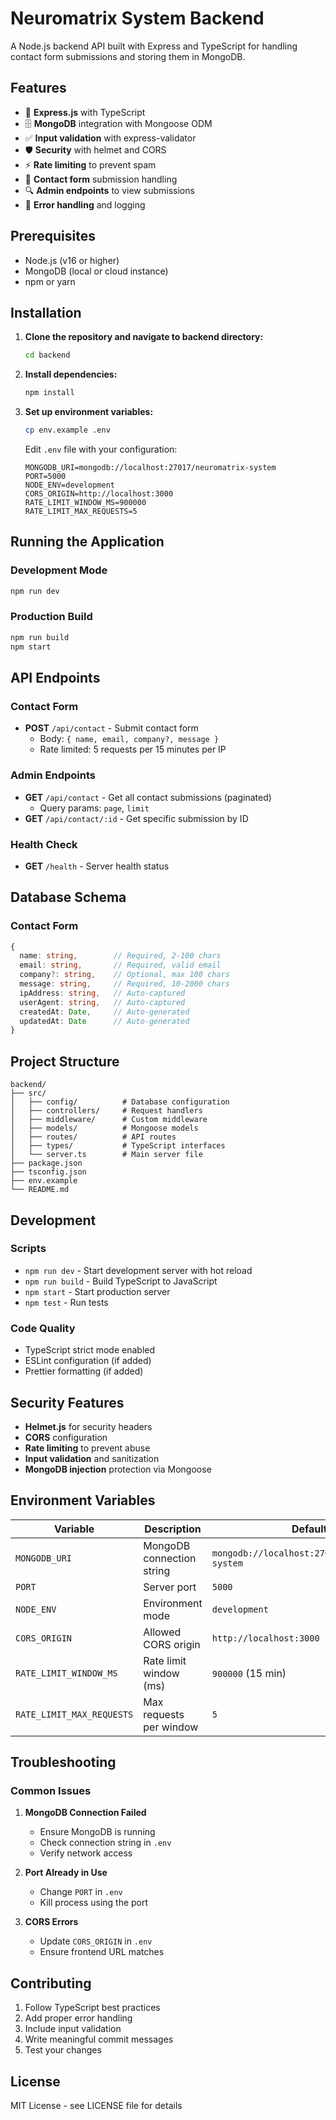# Neuromatrix System Backend

A Node.js backend API built with Express and TypeScript for handling contact form submissions and storing them in MongoDB.

## Features

- 🚀 **Express.js** with TypeScript
- 🗄️ **MongoDB** integration with Mongoose ODM
- ✅ **Input validation** with express-validator
- 🛡️ **Security** with helmet and CORS
- ⚡ **Rate limiting** to prevent spam
- 📝 **Contact form** submission handling
- 🔍 **Admin endpoints** to view submissions
- 🐛 **Error handling** and logging

## Prerequisites

- Node.js (v16 or higher)
- MongoDB (local or cloud instance)
- npm or yarn

## Installation

1. **Clone the repository and navigate to backend directory:**
   ```bash
   cd backend
   ```

2. **Install dependencies:**
   ```bash
   npm install
   ```

3. **Set up environment variables:**
   ```bash
   cp env.example .env
   ```
   
   Edit `.env` file with your configuration:
   ```env
   MONGODB_URI=mongodb://localhost:27017/neuromatrix-system
   PORT=5000
   NODE_ENV=development
   CORS_ORIGIN=http://localhost:3000
   RATE_LIMIT_WINDOW_MS=900000
   RATE_LIMIT_MAX_REQUESTS=5
   ```

## Running the Application

### Development Mode
```bash
npm run dev
```

### Production Build
```bash
npm run build
npm start
```

## API Endpoints

### Contact Form

- **POST** `/api/contact` - Submit contact form
  - Body: `{ name, email, company?, message }`
  - Rate limited: 5 requests per 15 minutes per IP

### Admin Endpoints

- **GET** `/api/contact` - Get all contact submissions (paginated)
  - Query params: `page`, `limit`
- **GET** `/api/contact/:id` - Get specific submission by ID

### Health Check

- **GET** `/health` - Server health status

## Database Schema

### Contact Form
```typescript
{
  name: string,        // Required, 2-100 chars
  email: string,       // Required, valid email
  company?: string,    // Optional, max 100 chars
  message: string,     // Required, 10-2000 chars
  ipAddress: string,   // Auto-captured
  userAgent: string,   // Auto-captured
  createdAt: Date,     // Auto-generated
  updatedAt: Date      // Auto-generated
}
```

## Project Structure

```
backend/
├── src/
│   ├── config/          # Database configuration
│   ├── controllers/     # Request handlers
│   ├── middleware/      # Custom middleware
│   ├── models/          # Mongoose models
│   ├── routes/          # API routes
│   ├── types/           # TypeScript interfaces
│   └── server.ts        # Main server file
├── package.json
├── tsconfig.json
├── env.example
└── README.md
```

## Development

### Scripts

- `npm run dev` - Start development server with hot reload
- `npm run build` - Build TypeScript to JavaScript
- `npm start` - Start production server
- `npm test` - Run tests

### Code Quality

- TypeScript strict mode enabled
- ESLint configuration (if added)
- Prettier formatting (if added)

## Security Features

- **Helmet.js** for security headers
- **CORS** configuration
- **Rate limiting** to prevent abuse
- **Input validation** and sanitization
- **MongoDB injection** protection via Mongoose

## Environment Variables

| Variable | Description | Default |
|----------|-------------|---------|
| `MONGODB_URI` | MongoDB connection string | `mongodb://localhost:27017/neuromatrix-system` |
| `PORT` | Server port | `5000` |
| `NODE_ENV` | Environment mode | `development` |
| `CORS_ORIGIN` | Allowed CORS origin | `http://localhost:3000` |
| `RATE_LIMIT_WINDOW_MS` | Rate limit window (ms) | `900000` (15 min) |
| `RATE_LIMIT_MAX_REQUESTS` | Max requests per window | `5` |

## Troubleshooting

### Common Issues

1. **MongoDB Connection Failed**
   - Ensure MongoDB is running
   - Check connection string in `.env`
   - Verify network access

2. **Port Already in Use**
   - Change `PORT` in `.env`
   - Kill process using the port

3. **CORS Errors**
   - Update `CORS_ORIGIN` in `.env`
   - Ensure frontend URL matches

## Contributing

1. Follow TypeScript best practices
2. Add proper error handling
3. Include input validation
4. Write meaningful commit messages
5. Test your changes

## License

MIT License - see LICENSE file for details
